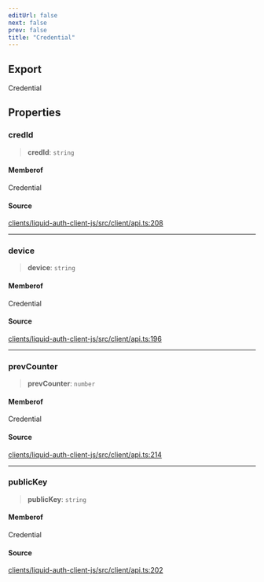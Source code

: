 ```yaml
---
editUrl: false
next: false
prev: false
title: "Credential"
---
```


## Export

Credential

## Properties

### credId

> **credId**: `string`

#### Memberof

Credential

#### Source

[clients/liquid-auth-client-js/src/client/api.ts:208](https://github.com/algorandfoundation/liquid-auth/blob/cec82e963bc03c2622fd80036d3c488643177b1a/clients/liquid-auth-client-js/src/client/api.ts#L208)

***

### device

> **device**: `string`

#### Memberof

Credential

#### Source

[clients/liquid-auth-client-js/src/client/api.ts:196](https://github.com/algorandfoundation/liquid-auth/blob/cec82e963bc03c2622fd80036d3c488643177b1a/clients/liquid-auth-client-js/src/client/api.ts#L196)

***

### prevCounter

> **prevCounter**: `number`

#### Memberof

Credential

#### Source

[clients/liquid-auth-client-js/src/client/api.ts:214](https://github.com/algorandfoundation/liquid-auth/blob/cec82e963bc03c2622fd80036d3c488643177b1a/clients/liquid-auth-client-js/src/client/api.ts#L214)

***

### publicKey

> **publicKey**: `string`

#### Memberof

Credential

#### Source

[clients/liquid-auth-client-js/src/client/api.ts:202](https://github.com/algorandfoundation/liquid-auth/blob/cec82e963bc03c2622fd80036d3c488643177b1a/clients/liquid-auth-client-js/src/client/api.ts#L202)
